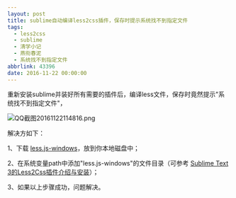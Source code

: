 ```yaml
---
layout: post
title: sublime自动编译less2css插件，保存时提示系统找不到指定文件
tags:
  - less2css
  - sublime
  - 清学小记
  - 燕衔春泥
  - 系统找不到指定文件
abbrlink: 43396
date: 2016-11-22 00:00:00
---
```


<!-- build time:Sat Jun 23 2018 12:05:15 GMT+0800 (中国标准时间) -->

重新安装sublime并装好所有需要的插件后，编译less文件，保存时竟然提示"系统找不到指定文件"，

![QQ截图20161122114816.png](http://image.bmqy.net/uploads/2016/11/1479788521967412.png "1479788521967412.png")

解决方如下：

1、下载 [less.js-windows](https://github.com/duncansmart/less.js-windows)，放到你本地磁盘中；

2、在系统变量path中添加"less.js-windows"的文件目录（可参考 [Sublime Text 3的Less2Css插件介绍与安装](http://www.daqianduan.com/6033.html "Sublime Text 3的Less2Css插件介绍与安装")）；

3、如果以上步骤成功，问题解决。
<!-- rebuild by neat -->